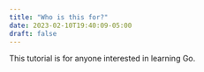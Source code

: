 ```yaml
---
title: "Who is this for?"
date: 2023-02-10T19:40:09-05:00
draft: false
---
```


This tutorial is for anyone interested in learning Go.

